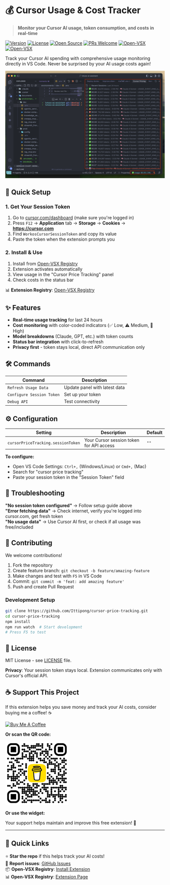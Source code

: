 # 💰 Cursor Usage & Cost Tracker

> **Monitor your Cursor AI usage, token consumption, and costs in real-time**

[![Version](https://img.shields.io/badge/version-0.0.1-blue.svg)](https://open-vsx.org/extension/Ittipong/cursor-price-tracking)
[![License](https://img.shields.io/badge/license-MIT-green.svg)](LICENSE)
[![Open Source](https://img.shields.io/badge/Open%20Source-❤️-red.svg)](https://github.com/Ittipong/cursor-price-tracking)
[![PRs Welcome](https://img.shields.io/badge/PRs-welcome-brightgreen.svg)](https://github.com/Ittipong/cursor-price-tracking/pulls)
[![Open-VSX](https://img.shields.io/badge/Open--VSX-Registry-blue.svg)](https://open-vsx.org/extension/Ittipong/cursor-price-tracking)
[![Open-VSX](https://img.shields.io/badge/Open--VSX-Registry-orange.svg)](https://open-vsx.org/extension/Ittipong/cursor-price-tracking)

Track your Cursor AI spending with comprehensive usage monitoring directly in VS Code. Never be surprised by your AI usage costs again!

![Extension Screenshot](./example.png)

## 🚀 Quick Setup

### 1. Get Your Session Token
1. Go to [cursor.com/dashboard](https://cursor.com/dashboard) (make sure you're logged in)
2. Press `F12` → **Application** tab → **Storage** → **Cookies** → **https://cursor.com**
3. Find `WorkosCursorSessionToken` and copy its value
4. Paste the token when the extension prompts you

### 2. Install & Use
1. Install from [Open-VSX Registry](https://open-vsx.org/extension/Ittipong/cursor-price-tracking)
2. Extension activates automatically
3. View usage in the "Cursor Price Tracking" panel
4. Check costs in the status bar

📊 **Extension Registry**: [Open-VSX Registry](https://open-vsx.org/extension/Ittipong/cursor-price-tracking)

## ✨ Features

- **Real-time usage tracking** for last 24 hours
- **Cost monitoring** with color-coded indicators (✅ Low, ⚠️ Medium, 🚨 High)
- **Model breakdowns** (Claude, GPT, etc.) with token counts
- **Status bar integration** with click-to-refresh
- **Privacy first** - token stays local, direct API communication only

## 🛠️ Commands

| Command | Description |
|---------|-------------|
| `Refresh Usage Data` | Update panel with latest data |
| `Configure Session Token` | Set up your token |
| `Debug API` | Test connectivity |

## ⚙️ Configuration

| Setting | Description | Default |
|---------|-------------|---------|
| `cursorPriceTracking.sessionToken` | Your Cursor session token for API access | `""` |

**To configure:**
- Open VS Code Settings: `Ctrl+,` (Windows/Linux) or `Cmd+,` (Mac)
- Search for "cursor price tracking"
- Paste your session token in the "Session Token" field

## 🚨 Troubleshooting

**"No session token configured"** → Follow setup guide above  
**"Error fetching data"** → Check internet, verify you're logged into cursor.com, get fresh token  
**"No usage data"** → Use Cursor AI first, or check if all usage was free/included  

## 🤝 Contributing

We welcome contributions! 

1. Fork the repository
2. Create feature branch: `git checkout -b feature/amazing-feature`
3. Make changes and test with `F5` in VS Code
4. Commit: `git commit -m 'feat: add amazing feature'`
5. Push and create Pull Request

### Development Setup
```bash
git clone https://github.com/Ittipong/cursor-price-tracking.git
cd cursor-price-tracking
npm install
npm run watch  # Start development
# Press F5 to test
```

## 📄 License

MIT License - see [LICENSE](LICENSE) file.

**Privacy**: Your session token stays local. Extension communicates only with Cursor's official API.

## ☕ Support This Project

If this extension helps you save money and track your AI costs, consider buying me a coffee! ☕

[![Buy Me A Coffee](https://img.shields.io/badge/Buy%20Me%20A%20Coffee-FFDD00?style=for-the-badge&logo=buy-me-a-coffee&logoColor=black)](https://buymeacoffee.com/ittipongit7)

**Or scan the QR code:**

<img src="./bmc_qr.png" alt="Buy Me A Coffee QR Code" width="200">

**Or use the widget:**
<script type="text/javascript" src="https://cdnjs.buymeacoffee.com/1.0.0/button.prod.min.js" data-name="bmc-button" data-slug="ittipongit7" data-color="#FFDD00" data-emoji=""  data-font="Cookie" data-text="Buy me a coffee" data-outline-color="#000000" data-font-color="#000000" data-coffee-color="#ffffff" ></script>

Your support helps maintain and improve this free extension! 🙏

---

## 🔗 Quick Links

⭐ **Star the repo** if this helps track your AI costs!  
🐛 **Report issues**: [GitHub Issues](https://github.com/Ittipong/cursor-price-tracking/issues)  
📦 **Open-VSX Registry**: [Install Extension](https://open-vsx.org/extension/Ittipong/cursor-price-tracking)  
📊 **Open-VSX Registry**: [Extension Page](https://open-vsx.org/extension/Ittipong/cursor-price-tracking)